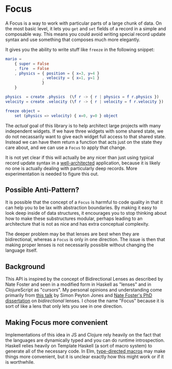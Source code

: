 # Focus

A Focus is a way to work with particular parts of a large chunk of data. On the
most basic level, it lets you `get` and `set` fields of a record in a simple and
composable way. This means you could avoid writing special record update syntax
and use something that composes much more elegantly.

It gives you the ability to write stuff like `freeze` in the following snippet:

```elm
mario =
    { super = False
    , fire  = False
    , physics = { position = { x=3, y=4 }
                , velocity = { x=1, y=1 }
                }
    }

physics  = create .physics  (\f r -> { r | physics = f r.physics })
velocity = create .velocity (\f r -> { r | velocity = f r.velocity })

freeze object =
    set (physics => velocity) { x=0, y=0 } object
```

The *actual* goal of this library is to help architect large projects with many
independent widgets. If we have three widgets with some shared state, we do not
necassarily want to give each widget full access to that shared state. Instead
we can have them return a function that acts just on the state they care about,
and we can use a `Focus` to apply that change.

It is not yet clear if this will actually be any nicer than just using typical
record update syntax in a [well-architected][architecture] application, because
it is likely no one is actually dealing with particularly deep records. More
experimentation is needed to figure this out.

[architecture]: https://gist.github.com/evancz/2b2ba366cae1887fe621

## Possible Anti-Pattern?

It is possible that the concept of a `Focus` is harmful to code quality in that
it can help you to be lax with abstraction boundaries. By making it easy to
look deep inside of data structures, it encourages you to stop thinking about
how to make these substructures modular, perhaps leading to an architecture that
is not as nice and has extra conceptual complexity.

The deeper problem may be that lenses are best when they are bidirectional,
whereas a `Focus` is only in one direction. The issue is then that making proper
lenses is not necessarily possible without changing the language itself.

## Background

This API is inspired by the concept of Bidirectional Lenses as described by Nate
Foster and seen in a modified form in Haskell as "lenses" and in ClojureScript
as "cursors". My personal opinions and understanding come primarily from [this
talk][spj] by Simon Peyton Jones and [Nate Foster's PhD
dissertation][dissertation] on *bidirectional* lenses. I chose the name "Focus"
because it is sort of like a lens that only lets you see in one direction.

[spj]: https://skillsmatter.com/skillscasts/4251-lenses-compositional-data-access-and-manipulation
[dissertation]: http://www.cs.cornell.edu/~jnfoster/papers/jnfoster-dissertation.pdf

## Making Focus more convenient

Implementations of this idea in JS and Clojure rely heavily on the fact that the
languages are dynamically typed and you can do runtime introspection. Haskell
relies heavily on Template Haskell (a sort of macro system) to generate all of
the necessary code. In Elm, [type-directed macros][tdm] may make things more
convenient, but it is unclear exactly how this might work or if it is
worthwhile.

[tdm]: https://docs.google.com/document/d/11a7W5u2U6WkfVH5W8AMHz4I08cHnuJFtjVWjbcZtUO4/edit#heading=h.bw7ajrm0ql11
